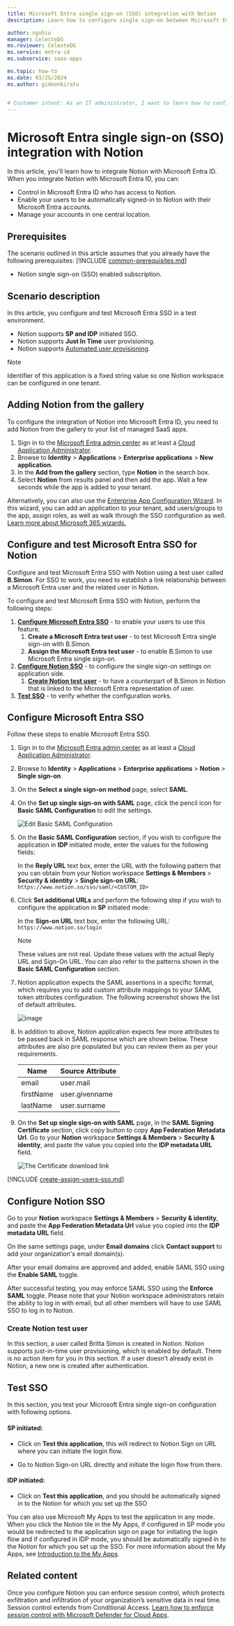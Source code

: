 ```yaml
---
title: Microsoft Entra single sign-on (SSO) integration with Notion
description: Learn how to configure single sign-on between Microsoft Entra ID and Notion.

author: nguhiu
manager: CelesteDG
ms.reviewer: CelesteDG
ms.service: entra-id
ms.subservice: saas-apps

ms.topic: how-to
ms.date: 03/25/2024
ms.author: gideonkiratu


# Customer intent: As an IT administrator, I want to learn how to configure single sign-on between Microsoft Entra ID and Notion so that I can control who has access to Notion, enable automatic sign-in with Microsoft Entra accounts, and manage my accounts in one central location.
---
```


# Microsoft Entra single sign-on (SSO) integration with Notion

In this article,  you'll learn how to integrate Notion with Microsoft Entra ID. When you integrate Notion with Microsoft Entra ID, you can:

* Control in Microsoft Entra ID who has access to Notion.
* Enable your users to be automatically signed-in to Notion with their Microsoft Entra accounts.
* Manage your accounts in one central location.

## Prerequisites
The scenario outlined in this article assumes that you already have the following prerequisites:
[!INCLUDE [common-prerequisites.md](~/identity/saas-apps/includes/common-prerequisites.md)]
* Notion single sign-on (SSO) enabled subscription.

## Scenario description

In this article,  you configure and test Microsoft Entra SSO in a test environment.

* Notion supports **SP and IDP** initiated SSO.
* Notion supports **Just In Time** user provisioning.
* Notion supports [Automated user provisioning](notion-provisioning-tutorial.md).

> [!NOTE]
> Identifier of this application is a fixed string value so one Notion workspace can be configured in one tenant.

## Adding Notion from the gallery

To configure the integration of Notion into Microsoft Entra ID, you need to add Notion from the gallery to your list of managed SaaS apps.

1. Sign in to the [Microsoft Entra admin center](https://entra.microsoft.com) as at least a [Cloud Application Administrator](~/identity/role-based-access-control/permissions-reference.md#cloud-application-administrator).
1. Browse to **Identity** > **Applications** > **Enterprise applications** > **New application**.
1. In the **Add from the gallery** section, type **Notion** in the search box.
1. Select **Notion** from results panel and then add the app. Wait a few seconds while the app is added to your tenant.

 Alternatively, you can also use the [Enterprise App Configuration Wizard](https://portal.office.com/AdminPortal/home?Q=Docs#/azureadappintegration). In this wizard, you can add an application to your tenant, add users/groups to the app, assign roles, as well as walk through the SSO configuration as well. [Learn more about Microsoft 365 wizards.](/microsoft-365/admin/misc/azure-ad-setup-guides)


<a name='configure-and-test-azure-ad-sso-for-notion'></a>

## Configure and test Microsoft Entra SSO for Notion

Configure and test Microsoft Entra SSO with Notion using a test user called **B.Simon**. For SSO to work, you need to establish a link relationship between a Microsoft Entra user and the related user in Notion.

To configure and test Microsoft Entra SSO with Notion, perform the following steps:

1. **[Configure Microsoft Entra SSO](#configure-azure-ad-sso)** - to enable your users to use this feature.
    1. **Create a Microsoft Entra test user** - to test Microsoft Entra single sign-on with B.Simon.
    1. **Assign the Microsoft Entra test user** - to enable B.Simon to use Microsoft Entra single sign-on.
1. **[Configure Notion SSO](#configure-notion-sso)** - to configure the single sign-on settings on application side.
    1. **[Create Notion test user](#create-notion-test-user)** - to have a counterpart of B.Simon in Notion that is linked to the Microsoft Entra representation of user.
1. **[Test SSO](#test-sso)** - to verify whether the configuration works.

<a name='configure-azure-ad-sso'></a>

## Configure Microsoft Entra SSO

Follow these steps to enable Microsoft Entra SSO.

1. Sign in to the [Microsoft Entra admin center](https://entra.microsoft.com) as at least a [Cloud Application Administrator](~/identity/role-based-access-control/permissions-reference.md#cloud-application-administrator).
1. Browse to **Identity** > **Applications** > **Enterprise applications** > **Notion** > **Single sign-on**.
1. On the **Select a single sign-on method** page, select **SAML**.
1. On the **Set up single sign-on with SAML** page, click the pencil icon for **Basic SAML Configuration** to edit the settings.

   ![Edit Basic SAML Configuration](common/edit-urls.png)

1. On the **Basic SAML Configuration** section, if you wish to configure the application in **IDP** initiated mode, enter the values for the following fields:

    In the **Reply URL** text box, enter the URL with the following pattern that you can obtain from your Notion workspace **Settings & Members** > **Security & identity** > **Single sign-on URL**:
    `https://www.notion.so/sso/saml/<CUSTOM_ID>`

1. Click **Set additional URLs** and perform the following step if you wish to configure the application in **SP** initiated mode:

    In the **Sign-on URL** text box, enter the following URL:
    `https://www.notion.so/login`

	> [!NOTE]
	> These values are not real. Update these values with the actual Reply URL and Sign-On URL. You can also refer to the patterns shown in the **Basic SAML Configuration** section.

1. Notion application expects the SAML assertions in a specific format, which requires you to add custom attribute mappings to your SAML token attributes configuration. The following screenshot shows the list of default attributes.

	![image](common/default-attributes.png)

1. In addition to above, Notion application expects few more attributes to be passed back in SAML response which are shown below. These attributes are also pre populated but you can review them as per your requirements.
	
	| Name |  Source Attribute|
	| ----------- | --------- |
	| email | user.mail |
	| firstName | user.givenname |
	| lastName | user.surname |


1. On the **Set up single sign-on with SAML** page, in the **SAML Signing Certificate** section, click copy button to copy **App Federation Metadata Url**. Go to your **Notion** workspace **Settings & Members** > **Security & identity**, and paste the value you copied into the **IDP metadata URL** field.

	![The Certificate download link](common/copy-metadataurl.png)

<a name='create-an-azure-ad-test-user'></a>

[!INCLUDE [create-assign-users-sso.md](~/identity/saas-apps/includes/create-assign-users-sso.md)]

## Configure Notion SSO

Go to your **Notion** workspace **Settings & Members** > **Security & identity**, and paste the **App Federation Metadata Url** value you copied into the **IDP metadata URL** field.

On the same settings page, under **Email domains** click **Contact support** to add your organization's email domain(s).

After your email domains are approved and added, enable SAML SSO using the **Enable SAML** toggle.

After successful testing, you may enforce SAML SSO using the **Enforce SAML** toggle. Please note that your Notion workspace administrators retain the ability to log in with email, but all other members will have to use SAML SSO to log in to Notion.

### Create Notion test user

In this section, a user called Britta Simon is created in Notion. Notion supports just-in-time user provisioning, which is enabled by default. There is no action item for you in this section. If a user doesn't already exist in Notion, a new one is created after authentication.

## Test SSO 

In this section, you test your Microsoft Entra single sign-on configuration with following options. 

#### SP initiated:

* Click on **Test this application**, this will redirect to Notion Sign on URL where you can initiate the login flow.  

* Go to Notion Sign-on URL directly and initiate the login flow from there.

#### IDP initiated:

* Click on **Test this application**, and you should be automatically signed in to the Notion for which you set up the SSO 

You can also use Microsoft My Apps to test the application in any mode. When you click the Notion tile in the My Apps, if configured in SP mode you would be redirected to the application sign on page for initiating the login flow and if configured in IDP mode, you should be automatically signed in to the Notion for which you set up the SSO. For more information about the My Apps, see [Introduction to the My Apps](https://support.microsoft.com/account-billing/sign-in-and-start-apps-from-the-my-apps-portal-2f3b1bae-0e5a-4a86-a33e-876fbd2a4510).


## Related content

Once you configure Notion you can enforce session control, which protects exfiltration and infiltration of your organization’s sensitive data in real time. Session control extends from Conditional Access. [Learn how to enforce session control with Microsoft Defender for Cloud Apps](/cloud-app-security/proxy-deployment-any-app).
